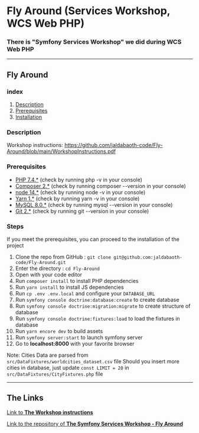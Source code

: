 <h1>Fly Around (Services Workshop, WCS Web PHP)</h1>

### There is "Symfony Services Workshop" we did during WCS Web PHP


---

## Fly Around

### index

1. [Description](#Description)
2. [Prerequisites](#Prerequisites)
4. [Installation](#Steps)

### Description

Workshop instructions: https://github.com/jaldabaoth-code/Fly-Around/blob/main/WorkshopInstructions.pdf

### Prerequisites

* [PHP 7.4.*](https://www.php.net/releases/7_4_0.php) (check by running php -v in your console)
* [Composer 2.*](https://getcomposer.org/) (check by running composer --version in your console)
* [node 14.*](https://nodejs.org/en/) (check by running node -v in your console)
* [Yarn 1.*](https://yarnpkg.com/) (check by running yarn -v in your console)
* [MySQL 8.0.*](https://www.mysql.com/fr/) (check by running mysql --version in your console)
* [Git 2.*](https://git-scm.com/) (check by running git --version in your console)

### Steps

If you meet the prerequisites, you can proceed to the installation of the project 

1. Clone the repo from GitHub : `git clone git@github.com:jaldabaoth-code/Fly-Around.git`
2. Enter the directory : `cd Fly-Around`
3. Open with your code editor
4. Run `composer install` to install PHP dependencies
5. Run `yarn install` to install JS dependencies
6. Run `cp .env .env.local` and configure your `DATABASE_URL`
7. Run `symfony console doctrine:database:create` to create database
8. Run `symfony console doctrine:migration:migrate` to create structure of database
9. Run `symfony console doctrine:fixtures:load` to load the fixtures in database
10. Run `yarn encore dev` to build assets
11. Run `symfony server:start` to launch symfony server
12. Go to <b>localhost:8000</b> with your favorite browser

Note: Cities Data are parsed from `src/DataFixtures/worldcities_dataset.csv` file
Should you insert more cities in database, just update `const LIMIT = 20` in `src/DataFixtures/CityFixtures.php` file

---

## The Links

<a href="https://wildcodeschool.github.io/workshop-php-symfony-services/">Link to <b>The Workshop instructions</b></a>

<a href="https://github.com/WildCodeSchool/php-orleans-202103-worksop-symfony-services">Link to the repository of <b>The Symfony Services Workshop - Fly Around</b></a>
